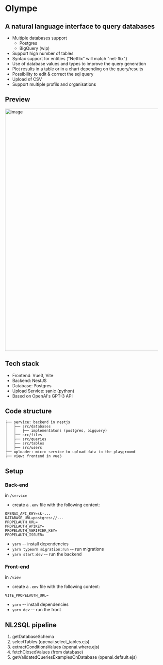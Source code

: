 # Olympe

## A natural language interface to query databases

- Multiple databases support
  - Postgres
  - BigQuery (wip)
- Support high number of tables
- Syntax support for entities ("Netflix" will match "net-flix")
- Use of database values and types to improve the query generation
- Plot results in a table or in a chart depending on the query/results
- Possibility to edit & correct the sql query
- Upload of CSV
- Support multiple profils and organisations

## Preview

<img width="800" alt="image" src="https://user-images.githubusercontent.com/2799516/213215062-7674d42d-24ba-4fa1-b9e7-11708274bb80.png">

## Tech stack

- Frontend: Vue3, Vite
- Backend: NestJS
- Database: Postgres
- Upload Service: sanic (python)
- Based on OpenAI's GPT-3 API

## Code structure

```
├── service: backend in nestjs
│   ├── src/databases
│   │   ├── implementatons (postgres, bigquery)
│   ├── src/files
│   ├── src/queries
│   ├── src/tables
│   ├── src/users
├── uploader: micro service to upload data to the playground
├── view: frontend in vue3
```

## Setup

### Back-end

in `/service`

- create a `.env` file with the following content:

```
OPENAI_API_KEY=sk-...
DATABASE_URL=postgres://...
PROPELAUTH_URL=
PROPELAUTH_APIKEY=
PROPELAUTH_VERIFIER_KEY=
PROPELAUTH_ISSUER=
```

- `yarn` -- install dependencies
- `yarn typeorm migration:run` -- run migrations
- `yarn start:dev` -- run the backend

### Front-end

in `/view`

- create a `.env` file with the following content:

```
VITE_PROPELAUTH_URL=
```

- `yarn` -- install dependencies
- `yarn dev` -- run the front

## NL2SQL pipeline

1. getDatabaseSchema
2. selectTables (openai.select_tables.ejs)
3. extractConditionsValues (openai.where.ejs)
4. fetchClosedValues (from database)
5. getValidatedQueriesExamplesOnDatabase (openai.default.ejs)
